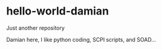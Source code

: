 # hello-world-damian
Just another repository

Damian here, I like python coding, SCPI scripts, and SOAD...
